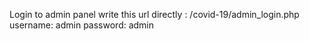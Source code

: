 Login to admin panel write this url directly : /covid-19/admin_login.php
username: admin 
password: admin
